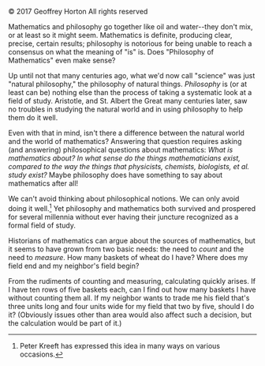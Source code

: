 © 2017 Geoffrey Horton All rights reserved

Mathematics and philosophy go together like oil and water--they don't mix, or at least so it might seem. Mathematics is definite, producing clear, precise, certain results; philosophy is notorious for being unable to reach a consensus on what the meaning of "is" is. Does "Philosophy of Mathematics" even make sense?

Up until not that many centuries ago, what we'd now call "science" was just "natural philosophy," the philosophy of natural things. *Philosophy* is (or at least can be) nothing else than the process of taking a systematic look at a field of study. Aristotle, and St. Albert the Great many centuries later, saw no troubles in studying the natural world and in using philosophy to help them do it well.

Even with that in mind, isn't there a difference between the natural world and the world of mathematics? Answering that question requires asking (and answering) philosophical questions about mathematics: *What is mathematics about? In what sense do the things mathematicians exist, compared to the way the things that physicists, chemists, biologists, et al. study exist?* Maybe philosophy does have something to say about mathematics after all!

We can't avoid thinking about philosophical notions. We can only avoid doing it well.[^1] Yet philosophy and mathematics both survived and prospered for several millennia without ever having their juncture recognized as a formal field of study.

Historians of mathematics can argue about the sources of mathematics, but it seems to have grown from two basic needs: the need to *count* and the need to *measure*. How many baskets of wheat do I have? Where does my field end and my neighbor's field begin?

From the rudiments of counting and measuring, calculating quickly arises. If I have ten rows of five baskets each, can I find out how many baskets I have without counting them all. If my neighbor wants to trade me his field that's three units long and four units wide for my field that two by five, should I do it? (Obviously issues other than area would also affect such a decision, but the calculation would be part of it.)


[^1]: Peter Kreeft has expressed this idea in many ways on various occasions.
